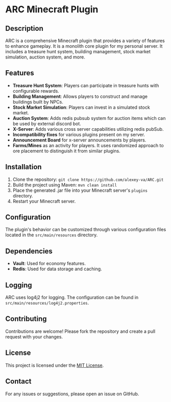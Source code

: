 # ARC Minecraft Plugin

## Description
ARC is a comprehensive Minecraft plugin that provides a variety of features to enhance gameplay. It is a monolith core plugin for my personal server. It includes a treasure hunt system, building management, stock market simulation, auction system, and more.

## Features
- **Treasure Hunt System**: Players can participate in treasure hunts with configurable rewards.
- **Building Management**: Allows players to construct and manage buildings built by NPCs.
- **Stock Market Simulation**: Players can invest in a simulated stock market.
- **Auction System**: Adds redis pubsub system for auction items which can be used by external discord bot.
- **X-Server**: Adds various cross server capabilities utilizing redis pubSub.
- **Incompatibility fixes** for various plugins present on my server.
- **Announcement Board** for x-server announcements by players.
- **Farms/Mines** as an activity for players. It uses randomized approach to ore placement to distinguish it from similar plugins.

## Installation
1. Clone the repository: `git clone https://github.com/alexey-va/ARC.git`
2. Build the project using Maven: `mvn clean install`
3. Place the generated .jar file into your Minecraft server's `plugins` directory.
4. Restart your Minecraft server.

## Configuration
The plugin's behavior can be customized through various configuration files located in the `src/main/resources` directory.

## Dependencies
- **Vault**: Used for economy features.
- **Redis**: Used for data storage and caching.

## Logging
ARC uses log4j2 for logging. The configuration can be found in `src/main/resources/log4j2.properties`.

## Contributing
Contributions are welcome! Please fork the repository and create a pull request with your changes.

## License
This project is licensed under the [MIT License](LICENSE).

## Contact
For any issues or suggestions, please open an issue on GitHub.